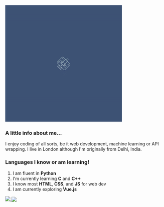 <img src='https://github.com/doublevcodes/doublevcodes/blob/main/ezgif.com-video-to-gif.gif' height='372'>

### A little info about me...
I enjoy coding of all sorts, be it web development, machine learning or API wrapping. I live in London although I'm originally from Delhi, India.

### Languages I know or am learning!

1. I am fluent in **Python**
2. I'm currently learning **C** and **C++**
3. I know most **HTML**, **CSS**, and **JS** for web dev
4. I am currently exploring **Vue.js**

<a href="https://github.com/doublevcodes">
  <img align="top" src="https://github-readme-stats.vercel.app/api?username=doublevcodes&show_icons=true&theme=vue-dark"/>
</a>
<a href="https://github.com/doublevcodes">
  <img align="center" src="https://github-readme-stats.vercel.app/api/top-langs/?username=doublevcodes&theme=vue-dark" />
</a>
